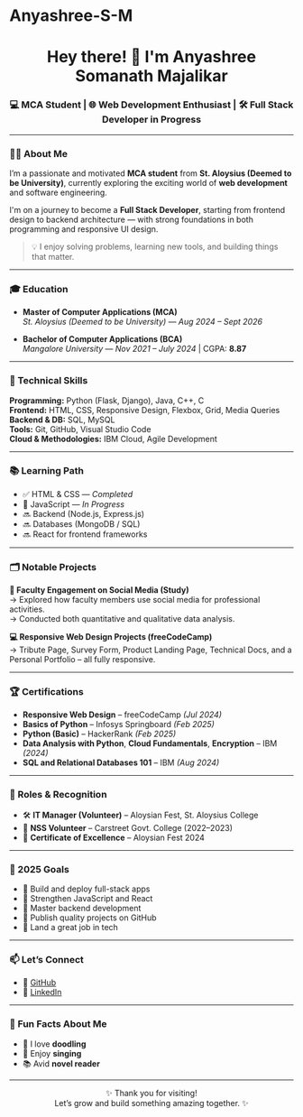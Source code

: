 # Anyashree-S-M
<h1 align="center">Hey there! 👋 I'm Anyashree Somanath Majalikar</h1>
<h3 align="center">💻 MCA Student | 🌐 Web Development Enthusiast | 🛠️ Full Stack Developer in Progress</h3>

---

### 👩‍💻 About Me

I’m a passionate and motivated **MCA student** from **St. Aloysius (Deemed to be University)**, currently exploring the exciting world of **web development** and software engineering.

I'm on a journey to become a **Full Stack Developer**, starting from frontend design to backend architecture — with strong foundations in both programming and responsive UI design.

> 💡 I enjoy solving problems, learning new tools, and building things that matter.

---

### 🎓 Education

- **Master of Computer Applications (MCA)**  
  *St. Aloysius (Deemed to be University)* — *Aug 2024 – Sept 2026*

- **Bachelor of Computer Applications (BCA)**  
  *Mangalore University* — *Nov 2021 – July 2024* | CGPA: **8.87**

---

### 🚀 Technical Skills

**Programming:** Python (Flask, Django), Java, C++, C  
**Frontend:** HTML, CSS, Responsive Design, Flexbox, Grid, Media Queries  
**Backend & DB:** SQL, MySQL  
**Tools:** Git, GitHub, Visual Studio Code  
**Cloud & Methodologies:** IBM Cloud, Agile Development  

---

### 📚 Learning Path

- ✅ HTML & CSS — *Completed*
- 🔄 JavaScript — *In Progress*
- 🔜 Backend (Node.js, Express.js)
- 🔜 Databases (MongoDB / SQL)
- 🔜 React for frontend frameworks

---

### 🗂️ Notable Projects

**📘 Faculty Engagement on Social Media (Study)**  
→ Explored how faculty members use social media for professional activities.  
→ Conducted both quantitative and qualitative data analysis.

**💻 Responsive Web Design Projects (freeCodeCamp)**  
→ Tribute Page, Survey Form, Product Landing Page, Technical Docs, and a Personal Portfolio – all fully responsive.

---

### 🏆 Certifications

- **Responsive Web Design** – freeCodeCamp *(Jul 2024)*  
- **Basics of Python** – Infosys Springboard *(Feb 2025)*  
- **Python (Basic)** – HackerRank *(Feb 2025)*  
- **Data Analysis with Python**, **Cloud Fundamentals**, **Encryption** – IBM *(2024)*  
- **SQL and Relational Databases 101** – IBM *(Aug 2024)*  

---

### 👥 Roles & Recognition

- 🛠️ **IT Manager (Volunteer)** – Aloysian Fest, St. Aloysius College  
- 🌿 **NSS Volunteer** – Carstreet Govt. College (2022–2023)  
- 🏅 **Certificate of Excellence** – Aloysian Fest 2024  

---

### 🎯 2025 Goals

- 💼 Build and deploy full-stack apps  
- 📌 Strengthen JavaScript and React  
- 📌 Master backend development  
- 🔗 Publish quality projects on GitHub  
- 🎯 Land a great job in tech  

---

### 📫 Let’s Connect

- 🔗 [GitHub](https://github.com/AnyashreeSM)  
- 🔗 [LinkedIn](https://www.linkedin.com/in/anyashree-2016jd)  

---

### 🎨 Fun Facts About Me

- 🎨 I love **doodling**  
- 🎤 Enjoy **singing**  
- 📚 Avid **novel reader**  

---

<p align="center">✨ Thank you for visiting! <br> Let’s grow and build something amazing together. ✨</p>
